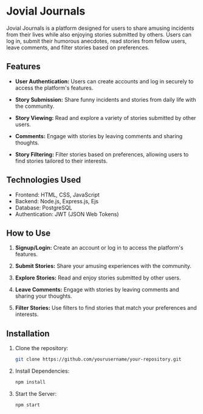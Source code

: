 # Jovial Journals

Jovial Journals is a platform designed for users to share amusing incidents from their lives while also enjoying stories submitted by others. Users can log in, submit their humorous anecdotes, read stories from fellow users, leave comments, and filter stories based on preferences.

## Features

- **User Authentication:** Users can create accounts and log in securely to access the platform's features.
  
- **Story Submission:** Share funny incidents and stories from daily life with the community.
  
- **Story Viewing:** Read and explore a variety of stories submitted by other users.
  
- **Comments:** Engage with stories by leaving comments and sharing thoughts.
  
- **Story Filtering:** Filter stories based on preferences, allowing users to find stories tailored to their interests.

## Technologies Used

- Frontend: HTML, CSS, JavaScript
- Backend: Node.js, Express.js, Ejs
- Database: PostgreSQL
- Authentication: JWT (JSON Web Tokens)

## How to Use

1. **Signup/Login:** Create an account or log in to access the platform's features.

2. **Submit Stories:** Share your amusing experiences with the community.

3. **Explore Stories:** Read and enjoy stories submitted by other users.

4. **Leave Comments:** Engage with stories by leaving comments and sharing your thoughts.

5. **Filter Stories:** Use filters to find stories that match your preferences and interests.

## Installation

1. Clone the repository:

   ```bash
   git clone https://github.com/yourusername/your-repository.git
2. Install Dependencies:

   ```bash
   npm install
3. Start the Server:

   ```bash
   npm start
